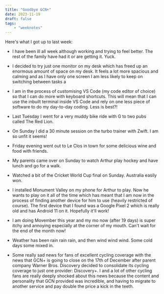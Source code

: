 ```yaml
---
title: "Goodbye GCN+"
date: 2023-11-19
draft: false
tags:
    - "weeknotes"
---
```


Here's what I got up to last week:

- I have been ill all week although working and trying to feel better. The rest of the family have had it or are getting it. Yuck.

- I decided to try just one monitor on my desk which has freed up an enormous amount of space on my desk. It feels a lot more spacious and calming and as I have only one screen I am less likely to keep on switching between tasks a

- I am in the process of customising VS Code (my code editor of choice) so that I can do more with keyboard shortcuts. This will mean that I can use the inbuilt terminal inside VS Code and rely on one less piece of software to do my day-to-day coding. Less is best?!

- Last Tuesday I went for a very muddy bike ride with G to two pubs called The Red Lion.

- On Sunday I did a 30 minute session on the turbo trainer with Zwift. I am so unfit it seems!

- Friday evening went out to Le Clos in town for some delicious wine and food with friends.

- My parents came over on Sunday to watch Arthur play hockey and have lunch and go for a walk.

- Watched a bit of the Cricket World Cup final on Sunday. Australia easily won.

- I installed Monument Valley on my phone for Arthur to play. Now he wants to play on it all of the time which has meant that I am now in the process of finding another device for him to use (heavily restricted of course). The first device that I found was a Google Pixel 2 which is really old and has Android 11 on it. Hopefully it'll work!

- I am doing Movember this year and my mo now (after 19 days) is super itchy and annoying especially at the corner of my mouth. Can't wait for the end of the month now!

- Weather has been rain rain rain, and then wind wind wind. Some cold days some mixed in.

- Some really sad news for fans of excellent cycling coverage with the news that GCN+ is going to close on the 17th of December after parent company Warner Bros. Discovery decided to consolidate its cycling coverage to just one provider: Discovery+. I and a lot of other cycling fans are really deeply shocked about this news because the content and personality that GCN provided was incredible, and having to migrate to another service and pay double the price a kick in the teeth.
